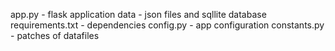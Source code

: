 app.py - flask application
data - json files and sqllite database
requirements.txt - dependencies
config.py - app configuration
constants.py - patches of datafiles
